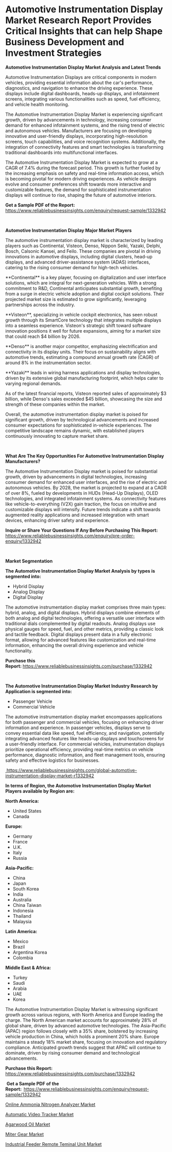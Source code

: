 <p><h1>Automotive Instrumentation Display Market Research Report Provides Critical Insights that can help Shape Business Development and Investment Strategies</h1></p><p><strong>Automotive Instrumentation Display Market Analysis and Latest Trends</strong></p>
<p><p>Automotive Instrumentation Displays are critical components in modern vehicles, providing essential information about the car's performance, diagnostics, and navigation to enhance the driving experience. These displays include digital dashboards, heads-up displays, and infotainment screens, integrating various functionalities such as speed, fuel efficiency, and vehicle health monitoring.</p><p>The Automotive Instrumentation Display Market is experiencing significant growth, driven by advancements in technology, increasing consumer demand for enhanced infotainment systems, and the rising trend of electric and autonomous vehicles. Manufacturers are focusing on developing innovative and user-friendly displays, incorporating high-resolution screens, touch capabilities, and voice recognition systems. Additionally, the integration of connectivity features and smart technologies is transforming traditional dashboards into multifunctional interfaces.</p><p>The Automotive Instrumentation Display Market is expected to grow at a CAGR of 7.4% during the forecast period. This growth is further fueled by the increasing emphasis on safety and real-time information access, which is becoming pivotal for modern driving experiences. As vehicle designs evolve and consumer preferences shift towards more interactive and customizable features, the demand for sophisticated instrumentation displays will continue to rise, shaping the future of automotive interiors.</p></p>
<p><strong>Get a Sample PDF of the Report:&nbsp;</strong> <a href="https://www.reliablebusinessinsights.com/enquiry/request-sample/1332942?utm_campaign=115&utm_medium=2&utm_source=Github&utm_content=ia&utm_term=16122024&utm_id=automotive-instrumentation-display">https://www.reliablebusinessinsights.com/enquiry/request-sample/1332942</a></p>
<p>&nbsp;</p>
<p><strong>Automotive Instrumentation Display Major Market Players</strong></p>
<p><p>The automotive instrumentation display market is characterized by leading players such as Continental, Visteon, Denso, Nippon Seiki, Yazaki, Delphi, Bosch, Calsonic Kansei, and Feilo. These companies are pivotal in driving innovations in automotive displays, including digital clusters, head-up displays, and advanced driver-assistance system (ADAS) interfaces, catering to the rising consumer demand for high-tech vehicles.</p><p>**Continental** is a key player, focusing on digitalization and user interface solutions, which are integral for next-generation vehicles. With a strong commitment to R&D, Continental anticipates substantial growth, benefiting from a surge in electric vehicle adoption and digital cockpit solutions. Their projected market size is estimated to grow significantly, leveraging partnerships across the industry.</p><p>**Visteon**, specializing in vehicle cockpit electronics, has seen robust growth through its SmartCore technology that integrates multiple displays into a seamless experience. Visteon's strategic shift toward software innovation positions it well for future expansions, aiming for a market size that could reach $4 billion by 2026.</p><p>**Denso** is another major competitor, emphasizing electrification and connectivity in its display units. Their focus on sustainability aligns with automotive trends, estimating a compound annual growth rate (CAGR) of around 8% in the instrumentation sector.</p><p>**Yazaki** leads in wiring harness applications and display technologies, driven by its extensive global manufacturing footprint, which helps cater to varying regional demands. </p><p>As of the latest financial reports, Visteon reported sales of approximately $3 billion, while Denso's sales exceeded $45 billion, showcasing the size and strength of these companies within the market.</p><p>Overall, the automotive instrumentation display market is poised for significant growth, driven by technological advancements and increased consumer expectations for sophisticated in-vehicle experiences. The competitive landscape remains dynamic, with established players continuously innovating to capture market share.</p></p>
<p>&nbsp;</p>
<p><strong>What Are The Key Opportunities For Automotive Instrumentation Display Manufacturers?</strong></p>
<p><p>The Automotive Instrumentation Display market is poised for substantial growth, driven by advancements in digital technologies, increasing consumer demand for enhanced user interfaces, and the rise of electric and autonomous vehicles. By 2028, the market is projected to expand at a CAGR of over 8%, fueled by developments in HUDs (Head-Up Displays), OLED technologies, and integrated infotainment systems. As connectivity features like vehicle-to-everything (V2X) gain traction, the focus on intuitive and customizable displays will intensify. Future trends indicate a shift towards augmented reality applications and increased integration with smart devices, enhancing driver safety and experience.</p></p>
<p><strong>Inquire or Share Your Questions If Any Before Purchasing This Report:</strong> <a href="https://www.reliablebusinessinsights.com/enquiry/pre-order-enquiry/1332942?utm_campaign=115&utm_medium=2&utm_source=Github&utm_content=ia&utm_term=16122024&utm_id=automotive-instrumentation-display">https://www.reliablebusinessinsights.com/enquiry/pre-order-enquiry/1332942</a></p>
<p>&nbsp;</p>
<p><strong>Market Segmentation</strong></p>
<p><strong>The Automotive Instrumentation Display Market Analysis by types is segmented into:</strong></p>
<p><ul><li>Hybrid Display</li><li>Analog Display</li><li>Digital Display</li></ul></p>
<p><p>The automotive instrumentation display market comprises three main types: hybrid, analog, and digital displays. Hybrid displays combine elements of both analog and digital technologies, offering a versatile user interface with traditional dials complemented by digital readouts. Analog displays use physical gauges for speed, fuel, and other metrics, providing a classic look and tactile feedback. Digital displays present data in a fully electronic format, allowing for advanced features like customization and real-time information, enhancing the overall driving experience and vehicle functionality.</p></p>
<p><strong>Purchase this Report:&nbsp;</strong><a href="https://www.reliablebusinessinsights.com/purchase/1332942?utm_campaign=115&utm_medium=2&utm_source=Github&utm_content=ia&utm_term=16122024&utm_id=automotive-instrumentation-display">https://www.reliablebusinessinsights.com/purchase/1332942</a></p>
<p>&nbsp;</p>
<p><strong>The Automotive Instrumentation Display Market Industry Research by Application is segmented into:</strong></p>
<p><ul><li>Passenger Vehicle</li><li>Commercial Vehicle</li></ul></p>
<p><p>The automotive instrumentation display market encompasses applications for both passenger and commercial vehicles, focusing on enhancing driver information and experience. In passenger vehicles, displays serve to convey essential data like speed, fuel efficiency, and navigation, potentially integrating advanced features like heads-up displays and touchscreens for a user-friendly interface. For commercial vehicles, instrumentation displays prioritize operational efficiency, providing real-time metrics on vehicle performance, diagnostic information, and fleet management tools, ensuring safety and effective logistics for businesses.</p></p>
<p><a href="https://www.reliablebusinessinsights.com/global-automotive-instrumentation-display-market-r1332942?utm_campaign=115&utm_medium=2&utm_source=Github&utm_content=ia&utm_term=16122024&utm_id=automotive-instrumentation-display">&nbsp;https://www.reliablebusinessinsights.com/global-automotive-instrumentation-display-market-r1332942</a></p>
<p><strong>In terms of Region, the Automotive Instrumentation Display Market Players available by Region are:</strong></p>
<p>
    <p> <strong> North America: </strong>
        <ul>
            <li>United States</li>
            <li>Canada</li>
        </ul>
        </p> 
    <p> <strong> Europe: </strong>
        <ul>
            <li>Germany</li>
            <li>France</li>
            <li>U.K.</li>
            <li>Italy</li>
            <li>Russia</li>
        </ul>
        </p> 
    <p> <strong> Asia-Pacific: </strong>
        <ul>
            <li>China</li>
            <li>Japan</li>
            <li>South Korea</li>
            <li>India</li>
            <li>Australia</li>
            <li>China Taiwan</li>
            <li>Indonesia</li>
            <li>Thailand</li>
            <li>Malaysia</li>
        </ul>
        </p> 
    <p> <strong> Latin America: </strong>
        <ul>
            <li>Mexico</li>
            <li>Brazil</li>
            <li>Argentina Korea</li>
            <li>Colombia</li>
        </ul>
        </p> 
    <p> <strong> Middle East & Africa: </strong>
        <ul>
            <li>Turkey</li>
            <li>Saudi</li>
            <li>Arabia</li>
            <li>UAE</li>
            <li>Korea</li>
        </ul>
    </p>
    </p>
<p><p>The Automotive Instrumentation Display Market is witnessing significant growth across various regions, with North America and Europe leading the charge. The North American market accounts for approximately 28% of global share, driven by advanced automotive technologies. The Asia-Pacific (APAC) region follows closely with a 35% share, bolstered by increasing vehicle production in China, which holds a prominent 20% share. Europe maintains a steady 18% market share, focusing on innovation and regulatory compliance. Anticipated growth trends suggest that APAC will continue to dominate, driven by rising consumer demand and technological advancements.</p></p>
<p><strong>Purchase this Report: </strong><a href="https://www.reliablebusinessinsights.com/purchase/1332942?utm_campaign=115&utm_medium=2&utm_source=Github&utm_content=ia&utm_term=16122024&utm_id=automotive-instrumentation-display">https://www.reliablebusinessinsights.com/purchase/1332942</a></p>
<p>&nbsp;<strong>Get a Sample PDF of the Report:&nbsp;&nbsp;</strong><a href="https://www.reliablebusinessinsights.com/enquiry/request-sample/1332942?utm_campaign=115&utm_medium=2&utm_source=Github&utm_content=ia&utm_term=16122024&utm_id=automotive-instrumentation-display">https://www.reliablebusinessinsights.com/enquiry/request-sample/1332942</a></p>
<p><strong></strong></p>
<p><p><a href="https://github.com/shondapmbau/Market-Research-Report-List-1/blob/main/online-ammonia-nitrogen-analyzer-market.md?utm_campaign=115&utm_medium=2&utm_source=Github&utm_content=ia&utm_term=16122024&utm_id=automotive-instrumentation-display">Online Ammonia Nitrogen Analyzer Market</a></p><p><a href="https://www.linkedin.com/pulse/industry-projections-global-automatic-video-tracker-b11zf?utm_campaign=115&utm_medium=2&utm_source=Github&utm_content=ia&utm_term=16122024&utm_id=automotive-instrumentation-display">Automatic Video Tracker Market</a></p><p><a href="https://www.linkedin.com/pulse/detailed-examination-agarwood-oil-market-size-share-revenue-crcje?utm_campaign=115&utm_medium=2&utm_source=Github&utm_content=ia&utm_term=16122024&utm_id=automotive-instrumentation-display">Agarwood Oil Market</a></p><p><a href="https://www.linkedin.com/pulse/miter-gear-market-research-report-analyzing-growth-gff8f?utm_campaign=115&utm_medium=2&utm_source=Github&utm_content=ia&utm_term=16122024&utm_id=automotive-instrumentation-display">Miter Gear Market</a></p><p><a href="https://github.com/skerretflossie9297/Market-Research-Report-List-1/blob/main/industrial-feeder-remote-teminal-unit-market.md?utm_campaign=115&utm_medium=2&utm_source=Github&utm_content=ia&utm_term=16122024&utm_id=automotive-instrumentation-display">Industrial Feeder Remote Teminal Unit Market</a></p></p>